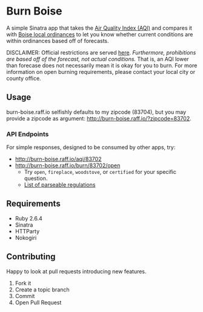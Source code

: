 # Burn Boise

A simple Sinatra app that takes the [Air Quality Index (AQI)](https://airnow.gov/) and compares it with [Boise local ordinances](http://www2.deq.idaho.gov/air/AQIPublic/Ordinance/Index/3) to let you know whether current conditions are within ordinances based off of forecasts.

DISCLAIMER: Official restrictions are served [here](http://www2.deq.idaho.gov/air/AQIPublic/Forecast?siteId=14). *Furthermore, prohibitions are based off of the forecast, not actual conditions.* That is, an AQI lower than forecase does not necessarily mean it is okay for you to burn. For more information on open burning requirements, please contact your local city or county office.

## Usage

burn-boise.raff.io selfishly defaults to my zipcode (83704), but you may provide a zipcode as argument: http://burn-boise.raff.io/?zipcode=83702.

### API Endpoints

For simple responses, designed to be consumed by other apps, try:

* http://burn-boise.raff.io/aqi/83702
* http://burn-boise.raff.io/burn/83702/open
  * Try `open`, `fireplace`, `woodstove`, or `certified` for your specific question.
  * [List of parseable regulations](https://github.com/0xtobit/burn-boise/blob/master/lib/regulations.rb#L9)

## Requirements
* Ruby 2.6.4
* Sinatra
* HTTParty
* Nokogiri

## Contributing
Happy to look at pull requests introducing new features.

1. Fork it
2. Create a topic branch
3. Commit
4. Open Pull Request
